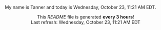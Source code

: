 My name is Tanner and today is Wednesday, October 23, 11:21 AM EDT.

<p align="center">This <i>README</i> file is generated <b>every 3 hours</b>!</br>Last refresh: Wednesday, October 23, 11:21 AM EDT<br /></p>
